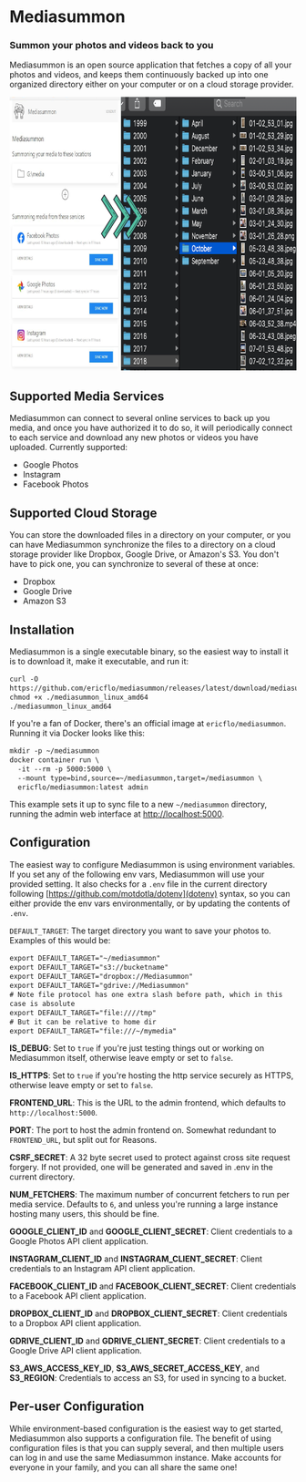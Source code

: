 # Mediasummon
### Summon your photos and videos back to you

Mediasummon is an open source application that fetches a copy of all your
photos and videos, and keeps them continuously backed up into one organized
directory either on your computer or on a cloud storage provider.

<p align="center">
  <img width="800" height="480" src="/admin/static/design/Figure.png?raw=true" />
</p>


## Supported Media Services

Mediasummon can connect to several online services to back up you media, and
once you have authorized it to do so, it will periodically connect to each
service and download any new photos or videos you have uploaded. Currently
supported:

* Google Photos
* Instagram
* Facebook Photos


## Supported Cloud Storage

You can store the downloaded files in a directory on your computer, or you can
have Mediasummon synchronize the files to a directory on a cloud storage
provider like Dropbox, Google Drive, or Amazon's S3. You don't have to
pick one, you can synchronize to several of these at once:

* Dropbox
* Google Drive
* Amazon S3


## Installation

Mediasummon is a single executable binary, so the easiest way to install it is
to download it, make it executable, and run it:

```console
curl -O https://github.com/ericflo/mediasummon/releases/latest/download/mediasummon_linux_amd64
chmod +x ./mediasummon_linux_amd64
./mediasummon_linux_amd64
```

If you're a fan of Docker, there's an official image at `ericflo/mediasummon`.
Running it via Docker looks like this:

```console
mkdir -p ~/mediasummon
docker container run \
  -it --rm -p 5000:5000 \
  --mount type=bind,source=~/mediasummon,target=/mediasummon \
  ericflo/mediasummon:latest admin
```

This example sets it up to sync file to a new `~/mediasummon` directory,
running the admin web interface at [http://localhost:5000](http://localhost:5000).


## Configuration

The easiest way to configure Mediasummon is using environment variables. If you
set any of the following env vars, Mediasummon will use your provided setting.
It also checks for a `.env` file in the current directory following
[https://github.com/motdotla/dotenv](dotenv) syntax, so you can either provide
the env vars environmentally, or by updating the contents of `.env`.

`DEFAULT_TARGET`: The target directory you want to save your photos to.
Examples of this would be:

```console
export DEFAULT_TARGET="~/mediasummon"
export DEFAULT_TARGET="s3://bucketname"
export DEFAULT_TARGET="dropbox://Mediasummon"
export DEFAULT_TARGET="gdrive://Mediasummon"
# Note file protocol has one extra slash before path, which in this case is absolute
export DEFAULT_TARGET="file:////tmp"
# But it can be relative to home dir
export DEFAULT_TARGET="file:///~/mymedia"
```

**IS_DEBUG**: Set to `true` if you're just testing things out or working on
Mediasummon itself, otherwise leave empty or set to `false`.

**IS_HTTPS**: Set to `true` if you're hosting the http service securely as HTTPS,
otherwise leave empty or set to `false`.

**FRONTEND_URL**: This is the URL to the admin frontend, which defaults to
`http://localhost:5000`.

**PORT**: The port to host the admin frontend on. Somewhat redundant to
``FRONTEND_URL``, but split out for Reasons.

**CSRF_SECRET**: A 32 byte secret used to protect against cross site request
forgery. If not provided, one will be generated and saved in .env in the
current directory.

**NUM_FETCHERS**: The maximum number of concurrent fetchers to run per media
service. Defaults to `6`, and unless you're running a large instance hosting
many users, this should be fine.

**GOOGLE_CLIENT_ID** and **GOOGLE_CLIENT_SECRET**: Client credentials to a
Google Photos API client application.

**INSTAGRAM_CLIENT_ID** and **INSTAGRAM_CLIENT_SECRET**: Client credentials to
an Instagram API client application.

**FACEBOOK_CLIENT_ID** and **FACEBOOK_CLIENT_SECRET**: Client credentials to
a Facebook API client application.

**DROPBOX_CLIENT_ID** and **DROPBOX_CLIENT_SECRET**: Client credentials to
a Dropbox API client application.

**GDRIVE_CLIENT_ID** and **GDRIVE_CLIENT_SECRET**: Client credentials to
a Google Drive API client application.

**S3_AWS_ACCESS_KEY_ID**, **S3_AWS_SECRET_ACCESS_KEY**, and **S3_REGION**:
Credentials to access an S3, for used in syncing to a bucket.


## Per-user Configuration

While environment-based configuration is the easiest way to get started,
Mediasummon also supports a configuration file. The benefit of using
configuration files is that you can supply several, and then multiple
users can log in and use the same Mediasummon instance. Make accounts for
everyone in your family, and you can all share the same one!

